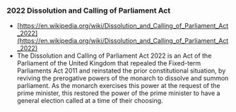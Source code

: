 ### 2022 Dissolution and Calling of Parliament Act
- [https://en.wikipedia.org/wiki/Dissolution_and_Calling_of_Parliament_Act_2022](https://en.wikipedia.org/wiki/Dissolution_and_Calling_of_Parliament_Act_2022)
- The Dissolution and Calling of Parliament Act 2022 is an Act of the Parliament of the United Kingdom that repealed the Fixed-term Parliaments Act 2011 and reinstated the prior constitutional situation, by reviving the prerogative powers of the monarch to dissolve and summon parliament. As the monarch exercises this power at the request of the prime minister, this restored the power of the prime minister to have a general election called at a time of their choosing.
